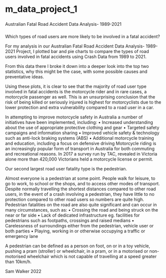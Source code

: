 # m_data_project_1

###
Australian Fatal Road Accident Data Analysis- 1989-2021
###

Which types of road users are more likely to be involved in a fatal accident?

For my analysis in our Australian Fatal Road Accident Data Analysis- 1989-2021 Project, I plotted bar and pie charts to compare the types of road users involved in fatal accidents using Crash Data from 1989 to 2021.

From this data there I broke it down into a deeper look into the top two statistics, why this might be the case, with some possible causes and preventative ideas.

Using these plots, it is clear to see that the majority of road user type involved in fatal accidents is the motorcycle rider and in rare cases, a motorcycle passenger as well. This is an unsurprising conclusion that the risk of being killed or seriously injured is highest for motorcyclists due to the lower protection and extra vulnerability compared to a road user in a car.

In attempting to improve motorcycle safety in Australia a number of initiatives have been implemented, including:
•	Increased understanding about the use of appropriate protective clothing and gear 
•	Targeted safety campaigns and information sharing
•	Improved vehicle safety & technology such as anti-lock braking systems (ABS)
•	Additional motorcycle training and education, including a focus on defensive driving
Motorcycle riding is an increasingly popular form of transport in Australia for both commuting and recreational reasons. In 2017 a survey run by TAC, revealed in Victoria alone more than 420,000 Victorians held a motorcycle license or permit.

Our second largest road user fatality type is the pedestrian.

Almost everyone is a pedestrian at some point. People walk for leisure, to go to work, to school or the shops, and to access other modes of transport. 
Despite normally travelling the shortest distances compared to other road users, in the event of a crash involving a pedestrian, they have little to no protection compared to other road users so numbers are quite high.
Pedestrian fatalities on the road are also quite significant and can occur in many circumstances, such as:
•	Crossing the road and being struck on the near or far side
•	Lack of dedicated infrastructure eg. facilities for pedestrians such as footpaths, crossings and raised medians
•	Carelessness of surroundings either from the pedestrian, vehicle user or both parties
•	Playing, working in or otherwise occupying a traffic or emergency lane

A pedestrian can be defined as a person on foot, on or in a toy vehicle, pushing a pram (stroller) or wheelchair, in a pram, or in a motorised or non-motorised wheelchair which is not capable of travelling at a speed greater than 10km/h.



Sam Walker
2022

